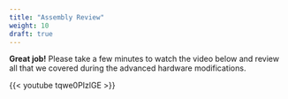 ```yaml
---
title: "Assembly Review"
weight: 10
draft: true
---
```


**Great job!** Please take a few minutes to watch the video below and
review all that we covered during the advanced hardware modifications.

{{< youtube tqwe0PIzlGE >}}
